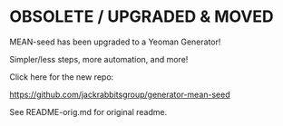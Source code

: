 # OBSOLETE / UPGRADED & MOVED
MEAN-seed has been upgraded to a Yeoman Generator!

Simpler/less steps, more automation, and more!

Click here for the new repo:

https://github.com/jackrabbitsgroup/generator-mean-seed




See README-orig.md for original readme.